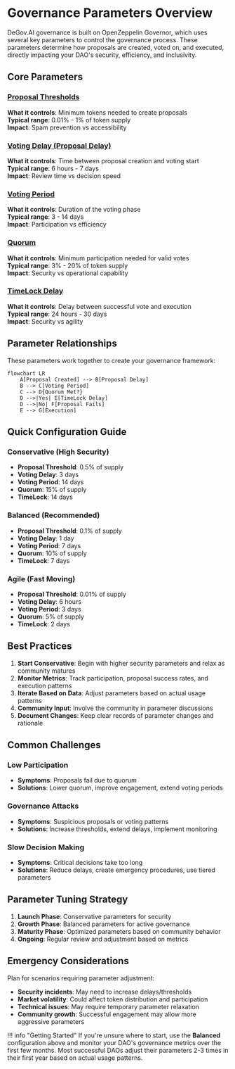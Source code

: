 # Governance Parameters Overview

DeGov.AI governance is built on OpenZeppelin Governor, which uses several key parameters to control the governance process. These parameters determine how proposals are created, voted on, and executed, directly impacting your DAO's security, efficiency, and inclusivity.

## Core Parameters

### [Proposal Thresholds](proposal-thresholds.md)
**What it controls**: Minimum tokens needed to create proposals  
**Typical range**: 0.01% - 1% of token supply  
**Impact**: Spam prevention vs accessibility

### [Voting Delay (Proposal Delay)](proposal-delay.md)
**What it controls**: Time between proposal creation and voting start  
**Typical range**: 6 hours - 7 days  
**Impact**: Review time vs decision speed

### [Voting Period](voting-period.md)
**What it controls**: Duration of the voting phase  
**Typical range**: 3 - 14 days  
**Impact**: Participation vs efficiency

### [Quorum](quorum.md)
**What it controls**: Minimum participation needed for valid votes  
**Typical range**: 3% - 20% of token supply  
**Impact**: Security vs operational capability

### [TimeLock Delay](timelock-delay.md)
**What it controls**: Delay between successful vote and execution  
**Typical range**: 24 hours - 30 days  
**Impact**: Security vs agility

## Parameter Relationships

These parameters work together to create your governance framework:

```mermaid
flowchart LR
    A[Proposal Created] --> B[Proposal Delay]
    B --> C[Voting Period]
    C --> D{Quorum Met?}
    D -->|Yes| E[TimeLock Delay]
    D -->|No| F[Proposal Fails]
    E --> G[Execution]
```

## Quick Configuration Guide

### Conservative (High Security)
- **Proposal Threshold**: 0.5% of supply
- **Voting Delay**: 3 days
- **Voting Period**: 14 days
- **Quorum**: 15% of supply
- **TimeLock**: 14 days

### Balanced (Recommended)
- **Proposal Threshold**: 0.1% of supply
- **Voting Delay**: 1 day
- **Voting Period**: 7 days
- **Quorum**: 10% of supply
- **TimeLock**: 7 days

### Agile (Fast Moving)
- **Proposal Threshold**: 0.01% of supply
- **Voting Delay**: 6 hours
- **Voting Period**: 3 days
- **Quorum**: 5% of supply
- **TimeLock**: 2 days

## Best Practices

1. **Start Conservative**: Begin with higher security parameters and relax as community matures
2. **Monitor Metrics**: Track participation, proposal success rates, and execution patterns
3. **Iterate Based on Data**: Adjust parameters based on actual usage patterns
4. **Community Input**: Involve the community in parameter discussions
5. **Document Changes**: Keep clear records of parameter changes and rationale

## Common Challenges

### Low Participation
- **Symptoms**: Proposals fail due to quorum
- **Solutions**: Lower quorum, improve engagement, extend voting periods

### Governance Attacks
- **Symptoms**: Suspicious proposals or voting patterns
- **Solutions**: Increase thresholds, extend delays, implement monitoring

### Slow Decision Making
- **Symptoms**: Critical decisions take too long
- **Solutions**: Reduce delays, create emergency procedures, use tiered parameters

## Parameter Tuning Strategy

1. **Launch Phase**: Conservative parameters for security
2. **Growth Phase**: Balanced parameters for active governance
3. **Maturity Phase**: Optimized parameters based on community behavior
4. **Ongoing**: Regular review and adjustment based on metrics

## Emergency Considerations

Plan for scenarios requiring parameter adjustment:
- **Security incidents**: May need to increase delays/thresholds
- **Market volatility**: Could affect token distribution and participation
- **Technical issues**: May require temporary parameter relaxation
- **Community growth**: Successful engagement may allow more aggressive parameters

!!! info "Getting Started"
    If you're unsure where to start, use the **Balanced** configuration above and monitor your DAO's governance metrics over the first few months. Most successful DAOs adjust their parameters 2-3 times in their first year based on actual usage patterns.